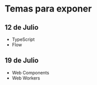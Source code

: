 # Temas para exponer

## 12 de Julio

- TypeScript
- Flow

## 19 de Julio

- Web Components
- Web Workers
